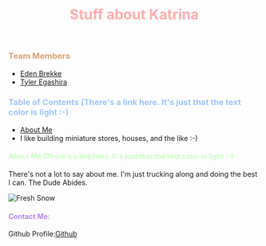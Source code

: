 <html>
    <head>
        <META charset="UTF-8">
        <meta name="author" content="Katrina Hill">
        <link href="style.css" rel="stylesheet">
        <title>Imagine Anything You Want for a Title</title>
    </head>
    <body>
        <header>
            <h1 style="color:#ffadad;">Stuff about Katrina</h1>
        </header>
    <nav>
        <h3 style="color: #d4a373;">Team Members</h3>
        <ul>
            <li><a href="https://eden-brekke.github.io/vigilant-fortnight/">Eden Brekke</a></li>
            <li><a href="https://github.com/wildwoodwaltz">Tyler Egashira</a></li>
        </ul>
        <h3 style="color: #a0c4ff;">Table of Contents (There's a link here. It's just that the text color is light :-)</h3>
        <ul>
            <li><a href="#aboutme">About Me</a></li>
            <li>I like building miniature stores, houses, and the like :-)</li>
        </ul>
    </nav>
    <main>
        <h4 style="color: #caffbf;">About Me (There's a link here. It's just that the text color is light :-)</h4>
            <p>There's not a lot to say about me. I'm just trucking along and doing the best I can. The Dude Abides.</p>
        <img src="https://user-images.githubusercontent.com/98134026/151079080-9e1846a0-d3c7-410e-9ec4-cf4bededc002.jpg" alt="Fresh Snow">
    </main>
    <footer>
        <h4 style="color: #b388eb;">Contact Me:</h4>
            <p>Github Profile:<a href="https://github.com/khill365">Github</a></p>
    </footer>    
    </body>
</html>

